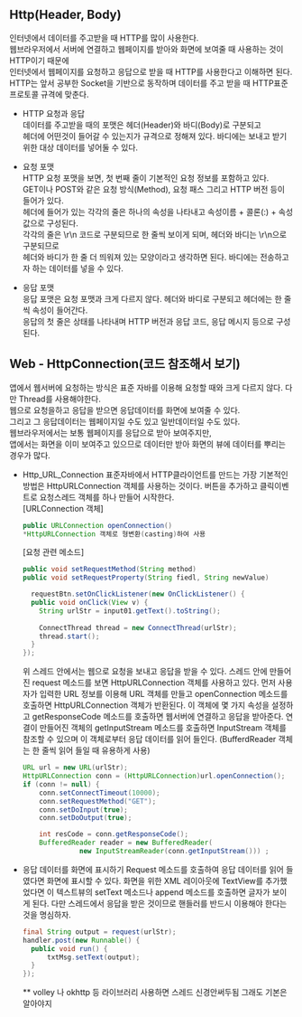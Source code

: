 ## Http(Header, Body)

인터넷에서 데이터를 주고받을 때 HTTP를 많이 사용한다.  
웹브라우저에서 서버에 연결하고 웹페이지를 받아와 화면에 보여줄 때 사용하는 것이 HTTP이기 때문에  
인터넷에서 웹페이지를 요청하고 응답으로 받을 때 HTTP를 사용한다고 이해하면 된다.  
HTTP는 앞서 공부한 Socket을 기반으로 동작하며 데이터를 주고 받을 때 HTTP표준 프로토콜 규격에 맞춘다.  

+ HTTP 요청과 응답  
  데이터를 주고받을 때의 포맷은 헤더(Header)와 바디(Body)로 구분되고  
  헤더에 어떤것이 들어갈 수 있는지가 규격으로 정해져 있다. 바디에는 보내고 받기위한 대상 데이터를 넣어둘 수 있다.

+ 요청 포맷  
  HTTP 요청 포맷을 보면, 첫 번째 줄이 기본적인 요청 정보를 포함하고 있다.  
  GET이나 POST와 같은 요청 방식(Method), 요청 패스 그리고 HTTP 버전 등이 들어가 있다.  
  헤더에 들어가 있는 각각의 줄은 하나의 속성을 나타내고 속성이름 + 콜론(:) + 속성값으로 구성된다.  
  각각의 줄은 \r\n 코드로 구분되므로 한 줄씩 보이게 되며, 헤더와 바디는 \r\n으로 구분되므로  
  헤더와 바디가 한 줄 더 띄워져 있는 모양이라고 생각하면 된다. 바디에는 전송하고자 하는 데이터를 넣을 수 있다.

+ 응답 포맷  
  응답 포맷은 요청 포맷과 크게 다르지 않다. 헤더와 바디로 구분되고 헤더에는 한 줄씩 속성이 들어간다.  
  응답의 첫 줄은 상태를 나타내며 HTTP 버전과 응답 코드, 응답 메시지 등으로 구성된다.
  
## Web - HttpConnection(코드 참조해서 보기)
앱에서 웹서버에 요청하는 방식은 표준 자바를 이용해 요청할 때와 크게 다르지 않다. 다만 Thread를 사용해야한다.  
웹으로 요청을하고 응답을 받으면 응답데이터를 화면에 보여줄 수 있다.  
그리고 그 응답데이터는 웹페이지일 수도 있고 일반데이터일 수도 있다.  
웹브라우저에서는 보통 웹페이지를 응답으로 받아 보여주지만,  
앱에서는 화면을 이미 보여주고 있으므로 데이터만 받아 화면의 뷰에 데이터를 뿌리는 경우가 많다.  

+ Http_URL_Connection
  표준자바에서 HTTP클라이언트를 만드는 가장 기본적인 방법은 HttpURLConnection 객체를 사용하는 것이다. 버튼을 추가하고 클릭이벤트로 요청스레드 객체를 하나 만들어 시작한다.  
  [URLConnection 객체] 
  ```JAVA
  public URLConnection openConnection()
  *HttpURLConnection 객체로 형변환(casting)하여 사용
  ```
  
  [요청 관련 메소드]
  ```JAVA
  public void setRequestMethod(String method)
  public void setRequestProperty(String fiedl, String newValue)
  ```
  
  ```JAVA
    requestBtn.setOnClickListener(new OnClickListener() {
    public void onClick(View v) {
      String urlStr = input01.getText().toString();
	
      ConnectThread thread = new ConnectThread(urlStr);
      thread.start();
    }
  }); 
  ```
  위 스레드 안에서는 웹으로 요청을 보내고 응답을 받을 수 있다. 스레드 안에 만들어진 request 메소드를 보면 HttpURLConnection 객체를 사용하고 있다. 먼저 사용자가 입력한 URL 정보를 이용해 URL 객체를 만들고 openConnection 메소드를 호출하면 HttpURLConnection 객체가 반환된다. 이 객체에 몇 가지 속성을 설정하고 getResponseCode 메소드를 호출하면 웹서버에 연결하고 응답을 받아준다. 연결이 만들어진 객체의 getInputStream 메소드를 호출하면 InputStream 객체를 참조할 수 있으며 이 객체로부터 응답 데이터를 읽어 들인다. (BufferdReader 객체는 한 줄씩 읽어 들일 때 유용하게 사용)
  
  ```JAVA
  URL url = new URL(urlStr);
  HttpURLConnection conn = (HttpURLConnection)url.openConnection();
  if (conn != null) {
      conn.setConnectTimeout(10000);
      conn.setRequestMethod("GET");
      conn.setDoInput(true);
      conn.setDoOutput(true);

      int resCode = conn.getResponseCode();
      BufferedReader reader = new BufferedReader(
			  	new InputStreamReader(conn.getInputStream())) ;
  ```
+ 응답 데이터를 화면에 표시하기
  Request 메소드를 호출하여 응답 데이터를 읽어 들였다면 화면에 표시할 수 있다. 화면을 위한 XML 레이아웃에 TextView를 추가했었다면 이 텍스트뷰의 setText 메소드나 append 메소드를 호출하면 글자가 보이게 된다. 다만 스레드에서 응답을 받은 것이므로 핸들러를 반드시 이용해야 한다는 것을 명심하자.
  ```JAVA
  final String output = request(urlStr);
  handler.post(new Runnable() {
    public void run() {
        txtMsg.setText(output);
    }
  });
  ```
  
  ** volley 나 okhttp 등 라이브러리 사용하면 스레드 신경안써두됨 그래도 기본은 알아야지
